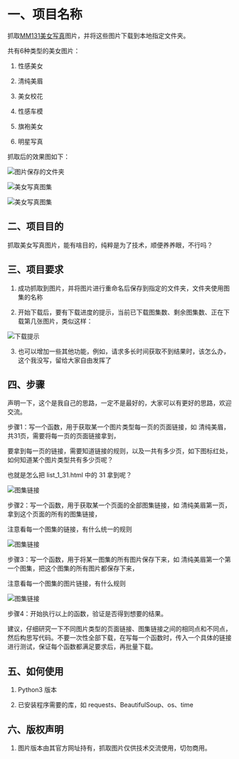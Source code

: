 # 一、项目名称

抓取[MM131美女写真](http://www.mm131.com/)图片，并将这些图片下载到本地指定文件夹。

共有6种类型的美女图片：

1. 性感美女

2. 清纯美眉

3. 美女校花

4. 性感车模

5. 旗袍美女

6. 明星写真

抓取后的效果图如下：

![图片保存的文件夹](/image/pic1.jpg)

![美女写真图集](/image/pic2.jpg)

![美女写真图集](/image/pic3.jpg)


## 二、项目目的

抓取美女写真图片，能有啥目的，纯粹是为了技术，顺便养养眼，不行吗？

## 三、项目要求

1. 成功抓取到图片，并将图片进行重命名后保存到指定的文件夹，文件夹使用图集的名称

2. 开始下载后，要有下载进度的提示，当前已下载图集数、剩余图集数、正在下载第几张图片，类似这样：

![下载提示](/image/pic4.jpeg)

3. 也可以增加一些其他功能，例如，请求多长时间获取不到结果时，该怎么办，这个我没写，留给大家自由发挥了

## 四、步骤

声明一下，这个是我自己的思路，一定不是最好的，大家可以有更好的思路，欢迎交流。

步骤1：写一个函数，用于获取某一个图片类型每一页的页面链接，如 清纯美眉，共31页，需要将每一页的页面链接拿到，

要拿到每一页的链接，需要知道链接的规则，以及一共有多少页，如下图标红处，如何知道某个图片类型共有多少页呢？

也就是怎么把 list_1_31.html 中的 31 拿到呢？

![图集链接](/image/pic5.jpeg)

步骤2：写一个函数，用于获取某一个页面的全部图集链接，如 清纯美眉第一页，拿到这个页面的所有的图集链接，

注意看每一个图集的链接，有什么统一的规则

![图集链接](/image/pic6.jpeg)

步骤3：写一个函数，用于将某一图集的所有图片保存下来，如 清纯美眉第一个第一个图集，把这个图集的所有图片都保存下来，

注意看每一个图集的图片链接，有什么规则

![图集链接](/image/pic7.jpeg)

步骤4：开始执行以上的函数，验证是否得到想要的结果。

建议，仔细研究一下不同图片类型的页面链接、图集链接之间的相同点和不同点，然后构思写代码。不要一次性全部下载，在写每一个函数时，传入一个具体的链接进行测试，保证每个函数都满足要求后，再批量下载。

## 五、如何使用

1. Python3 版本

2. 已安装程序需要的库，如 requests、BeautifulSoup、os、time

## 六、版权声明

1. 图片版本由其官方网址持有，抓取图片仅供技术交流使用，切勿商用。


